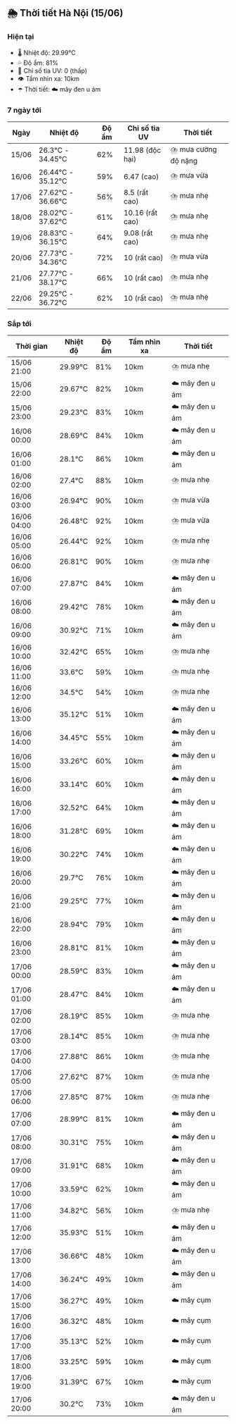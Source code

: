 ## 🌦️ Thời tiết Hà Nội (15/06)

### Hiện tại

- 🌡️ Nhiệt độ: 29.99℃
- 💦 Độ ẩm: 81%
- 🌟 Chỉ số tia UV: 0 (thấp)
- 👁️ Tầm nhìn xa: 10km
- ☂️ Thời tiết: ☁️ mây đen u ám

### 7 ngày tới

| Ngày | Nhiệt độ | Độ ẩm | Chỉ số tia UV | Thời tiết |
| --- | --- | --- | --- | --- |
| 15/06 | 26.3℃ - 34.45℃ | 62% | 11.98 (độc hại) | ⛈️ mưa cường độ nặng |
| 16/06 | 26.44℃ - 35.12℃ | 59% | 6.47 (cao) | ⛈️ mưa vừa |
| 17/06 | 27.62℃ - 36.66℃ | 56% | 8.5 (rất cao) | ⛈️ mưa nhẹ |
| 18/06 | 28.02℃ - 37.62℃ | 61% | 10.16 (rất cao) | ⛈️ mưa nhẹ |
| 19/06 | 28.83℃ - 36.15℃ | 64% | 9.08 (rất cao) | ⛈️ mưa nhẹ |
| 20/06 | 27.73℃ - 34.36℃ | 72% | 10 (rất cao) | ⛈️ mưa vừa |
| 21/06 | 27.77℃ - 38.17℃ | 66% | 10 (rất cao) | ⛈️ mưa nhẹ |
| 22/06 | 29.25℃ - 36.72℃ | 62% | 10 (rất cao) | ⛈️ mưa nhẹ |

### Sắp tới

| Thời gian | Nhiệt độ | Độ ẩm | Tầm nhìn xa | Thời tiết |
| --- | --- | --- | --- | --- |
| 15/06 21:00 | 29.99℃ | 81% | 10km | ⛈️ mưa nhẹ |
| 15/06 22:00 | 29.67℃ | 82% | 10km | ☁️ mây đen u ám |
| 15/06 23:00 | 29.23℃ | 83% | 10km | ☁️ mây đen u ám |
| 16/06 00:00 | 28.69℃ | 84% | 10km | ☁️ mây đen u ám |
| 16/06 01:00 | 28.1℃ | 86% | 10km | ☁️ mây đen u ám |
| 16/06 02:00 | 27.4℃ | 88% | 10km | ⛈️ mưa nhẹ |
| 16/06 03:00 | 26.94℃ | 90% | 10km | ⛈️ mưa vừa |
| 16/06 04:00 | 26.48℃ | 92% | 10km | ⛈️ mưa vừa |
| 16/06 05:00 | 26.44℃ | 92% | 10km | ⛈️ mưa nhẹ |
| 16/06 06:00 | 26.81℃ | 90% | 10km | ⛈️ mưa nhẹ |
| 16/06 07:00 | 27.87℃ | 84% | 10km | ☁️ mây đen u ám |
| 16/06 08:00 | 29.42℃ | 78% | 10km | ☁️ mây đen u ám |
| 16/06 09:00 | 30.92℃ | 71% | 10km | ☁️ mây đen u ám |
| 16/06 10:00 | 32.42℃ | 65% | 10km | ⛈️ mưa nhẹ |
| 16/06 11:00 | 33.6℃ | 59% | 10km | ⛈️ mưa nhẹ |
| 16/06 12:00 | 34.5℃ | 54% | 10km | ⛈️ mưa nhẹ |
| 16/06 13:00 | 35.12℃ | 51% | 10km | ☁️ mây đen u ám |
| 16/06 14:00 | 34.45℃ | 55% | 10km | ☁️ mây đen u ám |
| 16/06 15:00 | 33.26℃ | 60% | 10km | ☁️ mây đen u ám |
| 16/06 16:00 | 33.14℃ | 60% | 10km | ☁️ mây đen u ám |
| 16/06 17:00 | 32.52℃ | 64% | 10km | ☁️ mây đen u ám |
| 16/06 18:00 | 31.28℃ | 69% | 10km | ☁️ mây đen u ám |
| 16/06 19:00 | 30.22℃ | 74% | 10km | ☁️ mây đen u ám |
| 16/06 20:00 | 29.7℃ | 76% | 10km | ☁️ mây đen u ám |
| 16/06 21:00 | 29.25℃ | 77% | 10km | ☁️ mây đen u ám |
| 16/06 22:00 | 28.94℃ | 79% | 10km | ☁️ mây đen u ám |
| 16/06 23:00 | 28.81℃ | 81% | 10km | ☁️ mây đen u ám |
| 17/06 00:00 | 28.59℃ | 83% | 10km | ☁️ mây đen u ám |
| 17/06 01:00 | 28.47℃ | 84% | 10km | ☁️ mây đen u ám |
| 17/06 02:00 | 28.19℃ | 85% | 10km | ⛈️ mưa nhẹ |
| 17/06 03:00 | 28.14℃ | 85% | 10km | ⛈️ mưa nhẹ |
| 17/06 04:00 | 27.88℃ | 86% | 10km | ⛈️ mưa nhẹ |
| 17/06 05:00 | 27.62℃ | 87% | 10km | ⛈️ mưa nhẹ |
| 17/06 06:00 | 27.85℃ | 87% | 10km | ⛈️ mưa nhẹ |
| 17/06 07:00 | 28.99℃ | 81% | 10km | ☁️ mây đen u ám |
| 17/06 08:00 | 30.31℃ | 75% | 10km | ☁️ mây đen u ám |
| 17/06 09:00 | 31.91℃ | 68% | 10km | ☁️ mây đen u ám |
| 17/06 10:00 | 33.59℃ | 62% | 10km | ☁️ mây đen u ám |
| 17/06 11:00 | 34.82℃ | 56% | 10km | ⛈️ mưa nhẹ |
| 17/06 12:00 | 35.93℃ | 51% | 10km | ☁️ mây đen u ám |
| 17/06 13:00 | 36.66℃ | 48% | 10km | ☁️ mây đen u ám |
| 17/06 14:00 | 36.24℃ | 49% | 10km | ☁️ mây đen u ám |
| 17/06 15:00 | 36.27℃ | 49% | 10km | ☁️ mây cụm |
| 17/06 16:00 | 36.32℃ | 48% | 10km | ☁️ mây cụm |
| 17/06 17:00 | 35.13℃ | 52% | 10km | ☁️ mây cụm |
| 17/06 18:00 | 33.25℃ | 59% | 10km | ☁️ mây cụm |
| 17/06 19:00 | 31.39℃ | 67% | 10km | ☁️ mây cụm |
| 17/06 20:00 | 30.2℃ | 73% | 10km | ☁️ mây đen u ám |
